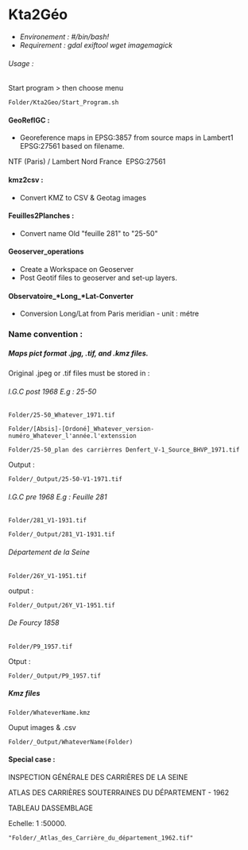 # Kta2Géo

* *Environement : #/bin/bash!*
* *Requirement : gdal exiftool wget imagemagick*

###### Usage :

Start program > then choose menu

```
Folder/Kta2Geo/Start_Program.sh
```

#### GeoRefIGC :

* Georeference maps in EPSG:3857 from source maps in Lambert1 EPSG:27561 based on filename.

NTF (Paris) / Lambert Nord France  EPSG:27561 

#### kmz2csv :

* Convert KMZ to CSV & Geotag images

#### Feuilles2Planches :

* Convert name Old "feuille 281" to "25-50"

#### Geoserver_operations

* Create a Workspace on Geoserver
* Post Geotif files to geoserver and set-up layers.

#### Observatoire_*Long_*Lat-Converter

* Conversion Long/Lat from Paris meridian - unit : métre

### Name convention :

##### Maps pict format .jpg, .tif, and  .kmz  files. 

Original .jpeg or .tif files must be stored in :

###### I.G.C post 1968 E.g : 25-50

```
Folder/25-50_Whatever_1971.tif
```

```
Folder/[Absis]-[Ordoné]_Whatever_version-numéro_Whatever_l'année.l'extenssion
```

```
Folder/25-50_plan des carrièrres Denfert_V-1_Source_BHVP_1971.tif
```

Output :

```
Folder/_Output/25-50-V1-1971.tif
```

###### I.G.C pre 1968 E.g : Feuille 281

```
Folder/281_V1-1931.tif
```

```
Folder/_Output/281_V1-1931.tif
```

###### Département de la Seine

```
Folder/26Y_V1-1951.tif
```

output :

```
Folder/_Output/26Y_V1-1951.tif
```

###### De Fourcy 1858

```
Folder/P9_1957.tif
```

Otput :

```
Folder/_Output/P9_1957.tif
```

##### Kmz files

```
Folder/WhateverName.kmz
```

Ouput images & .csv

```
Folder/_Output/WhateverName(Folder)
```

#### Special case :

INSPECTION GÉNÉRALE DES CARRIÈRES DE LA SEINE

ATLAS DES CARRIÈRES SOUTERRAINES DU DÉPARTEMENT - 1962

TABLEAU DASSEMBLAGE

Echelle: 1 :50000.

```
"Folder/_Atlas_des_Carrière_du_département_1962.tif"
```
